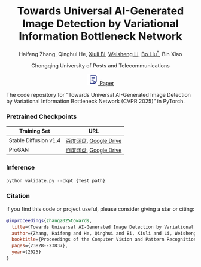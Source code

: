 <div align="center">
    
<h1>Towards Universal AI-Generated Image Detection by Variational Information Bottleneck Network</h1>

Haifeng Zhang, Qinghui He, <a href="https://scholar.google.com.hk/citations?user=1Ezgfw8AAAAJ&hl=zh-CN&oi=sra">Xiuli Bi</a>, <a href="https://scholar.google.com.hk/citations?user=M17E3HEAAAAJ&hl=zh-CN&oi=sra">Weisheng Li</a>, <a href="https://scholar.google.com.hk/citations?user=fXlz210AAAAJ&hl=zh-CN&oi=sra">Bo Liu<sup>*</sup></a>, Bin Xiao

Chongqing University of Posts and Telecommunications

<a href='https://openaccess.thecvf.com/content/CVPR2025/papers/Zhang_Towards_Universal_AI-Generated_Image_Detection_by_Variational_Information_Bottleneck_Network_CVPR_2025_paper.pdf'>
    <img src='images/paper.png' width="30" height="auto"></img>
    Paper
</a> 

</div>


The code repository for “Towards Universal AI-Generated Image Detection by Variational Information Bottleneck Network (CVPR 2025)” in PyTorch. 

### Pretrained Checkpoints

| Training Set | URL |
|----------|----------|
| Stable Diffusion v1.4   | <a href="">百度网盘</a>, <a href="">Google Drive</a>  |
| ProGAN   | <a href="">百度网盘</a>, <a href="">Google Drive</a> |

### Inference

```python
python validate.py --ckpt {Test path}
```

### Citation

if you find this code or project useful, please consider giving a star or citing:

```bibtex
@inproceedings{zhang2025towards,
  title={Towards Universal AI-Generated Image Detection by Variational Information Bottleneck Network},
  author={Zhang, Haifeng and He, Qinghui and Bi, Xiuli and Li, Weisheng and Liu, Bo and Xiao, Bin},
  booktitle={Proceedings of the Computer Vision and Pattern Recognition Conference},
  pages={23828--23837},
  year={2025}
}
```



